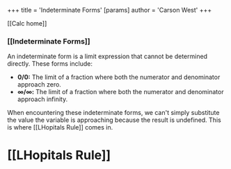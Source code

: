 +++
 title = 'Indeterminate Forms'
[params]
	author = 'Carson West'
+++

[[Calc home]]
### [[Indeterminate Forms]] 
An indeterminate form is a limit expression that cannot be determined directly. These forms include:

* **0/0:**  The limit of a fraction where both the numerator and denominator approach zero.
* **∞/∞:** The limit of a fraction where both the numerator and denominator approach infinity.

When encountering these indeterminate forms, we can't simply substitute the value the variable is approaching because the result is undefined. This is where [[LHopitals Rule]] comes in.

# [[LHopitals Rule]]